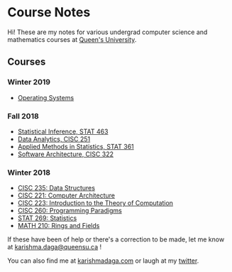 <style>
h1 a {
  display: none;
}

.container-lg {
  min-width: 200px;
  max-width: 880px;
  padding: 45px;
}

</style>

# Course Notes

Hi! These are my notes for various undergrad computer science and mathematics courses at [Queen's University](http://queensu.ca/).

## Courses

### Winter 2019
* [Operating Systems](cisc-342.md)

### Fall 2018 
* [Statistical Inference, STAT 463]()
* [Data Analytics, CISC 251]()
* [Applied Methods in Statistics, STAT 361]()
* [Software Architecture, CISC 322]()

### Winter 2018
* [CISC 235: Data Structures](cisc235.md)
* [CISC 221: Computer Architecture](cisc221.md)
* [CISC 223: Introduction to the Theory of Computation](cisc223.md)
* [CISC 260: Programming Paradigms](cisc260.md)
* [STAT 269: Statistics](stat269.md)
* [MATH 210: Rings and Fields](math210.md)

If these have been of help or there's a correction to be made, let me know at [karishma.daga@queensu.ca](mailto:karishma.daga@wqueensu.ca) !

You can also find me at [karishmadaga.com](http://karishmadaga.com) or laugh at my [twitter](https://twitter.com/karishmadagaa).
